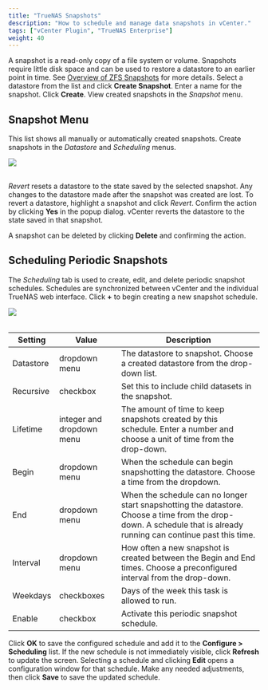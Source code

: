 ```yaml
---
title: "TrueNAS Snapshots"
description: "How to schedule and manage data snapshots in vCenter."
tags: ["vCenter Plugin", "TrueNAS Enterprise"]
weight: 40
---
```


A snapshot is a read-only copy of a file system or volume.
Snapshots require little disk space and can be used to restore a datastore to an earlier point in time.
See [Overview of ZFS Snapshots](https://docs.oracle.com/cd/E23824_01/html/821-1448/gbciq.html) for more details.
Select a datastore from the list and click **Create Snapshot**.
Enter a name for the snapshot.
Click **Create**.
View created snapshots in the *Snapshot* menu.

## Snapshot Menu

This list shows all manually or automatically created snapshots. Create snapshots in the *Datastore* and *Scheduling* menus.

<img src="/images/vcp-19.PNG">
<br><br>

*Revert* resets a datastore to the state saved by the selected snapshot.
Any changes to the datastore made after the snapshot was created are lost.
To revert a datastore, highlight a snapshot and click *Revert*.
Confirm the action by clicking **Yes** in the popup dialog.
vCenter reverts the datastore to the state saved in that snapshot.

A snapshot can be deleted by clicking **Delete** and confirming the action.

## Scheduling Periodic Snapshots

The *Scheduling* tab is used to create, edit, and delete periodic snapshot schedules.
Schedules are synchronized between vCenter and the individual TrueNAS web interface.
Click **+** to begin creating a new snapshot schedule.

<img src="/images/vcp-20.PNG">
<br><br>

| Setting   | Value                     | Description                                                                                                                                                         |
|-----------|---------------------------|---------------------------------------------------------------------------------------------------------------------------------------------------------------------|
| Datastore | dropdown menu             | The datastore to snapshot. Choose a created datastore from the drop-down list.                                                                                      |
| Recursive | checkbox                  | Set this to include child datasets in the snapshot.                                                                                                                 |       
| Lifetime  | integer and dropdown menu | The amount of time to keep snapshots created by this schedule. Enter a number and choose a unit of time from the drop-down.                                         |
| Begin     | dropdown menu             | When the schedule can begin snapshotting the datastore. Choose a time from the dropdown.                                                                            |
| End       | dropdown menu             | When the schedule can no longer start snapshotting the datastore. Choose a time from the drop-down. A schedule that is already running can continue past this time. |
| Interval  | dropdown menu             | How often a new snapshot is created between the Begin and End times. Choose a preconfigured interval from the drop-down.                                            |
| Weekdays  | checkboxes                | Days of the week this task is allowed to run.                                                                                                                       |
| Enable    | checkbox                  | Activate this periodic snapshot schedule.                                                                                                                           |

Click **OK** to save the configured schedule and add it to the **Configure > Scheduling** list.
If the new schedule is not immediately visible, click **Refresh** to update the screen.
Selecting a schedule and clicking **Edit** opens a configuration window for that schedule.
Make any needed adjustments, then click **Save** to save the updated schedule.